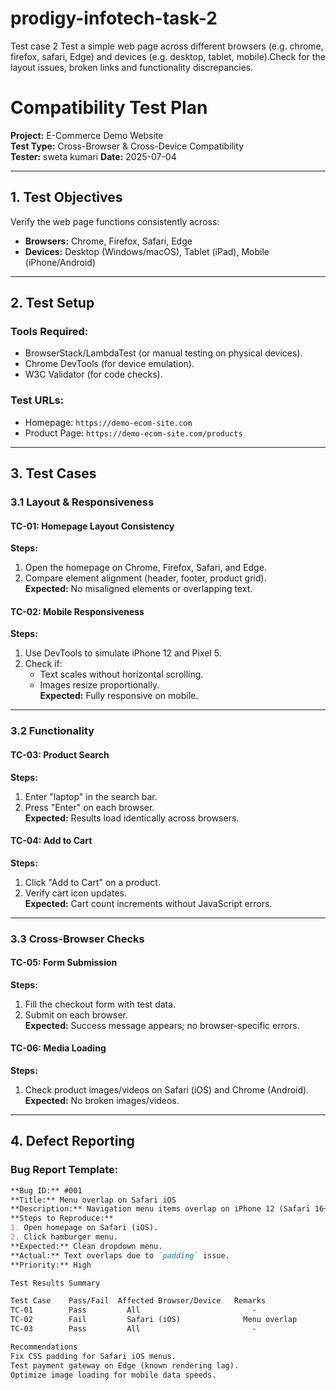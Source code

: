 # prodigy-infotech-task-2
Test case 2
Test a simple web page across different browsers (e.g. chrome, firefox, safari, Edge) and devices (e.g. desktop, tablet, mobile).Check for the layout issues, broken links and functionality discrepancies. 

# Compatibility Test Plan  
**Project:** E-Commerce Demo Website  
**Test Type:** Cross-Browser & Cross-Device Compatibility  
**Tester:** sweta kumari 
**Date:** 2025-07-04  

---

## **1. Test Objectives**  
Verify the web page functions consistently across:  
- **Browsers:** Chrome, Firefox, Safari, Edge  
- **Devices:** Desktop (Windows/macOS), Tablet (iPad), Mobile (iPhone/Android)  

---

## **2. Test Setup**  
### **Tools Required:**  
- BrowserStack/LambdaTest (or manual testing on physical devices).  
- Chrome DevTools (for device emulation).  
- W3C Validator (for code checks).  

### **Test URLs:**  
- Homepage: `https://demo-ecom-site.com`  
- Product Page: `https://demo-ecom-site.com/products`  

---

## **3. Test Cases**  
### **3.1 Layout & Responsiveness**  
#### **TC-01: Homepage Layout Consistency**  
**Steps:**  
1. Open the homepage on Chrome, Firefox, Safari, and Edge.  
2. Compare element alignment (header, footer, product grid).  
**Expected:** No misaligned elements or overlapping text.  

#### **TC-02: Mobile Responsiveness**  
**Steps:**  
1. Use DevTools to simulate iPhone 12 and Pixel 5.  
2. Check if:  
   - Text scales without horizontal scrolling.  
   - Images resize proportionally.  
**Expected:** Fully responsive on mobile.  

---

### **3.2 Functionality**  
#### **TC-03: Product Search**  
**Steps:**  
1. Enter "laptop" in the search bar.  
2. Press "Enter" on each browser.  
**Expected:** Results load identically across browsers.  

#### **TC-04: Add to Cart**  
**Steps:**  
1. Click "Add to Cart" on a product.  
2. Verify cart icon updates.  
**Expected:** Cart count increments without JavaScript errors.  

---

### **3.3 Cross-Browser Checks**  
#### **TC-05: Form Submission**  
**Steps:**  
1. Fill the checkout form with test data.  
2. Submit on each browser.  
**Expected:** Success message appears; no browser-specific errors.  

#### **TC-06: Media Loading**  
**Steps:**  
1. Check product images/videos on Safari (iOS) and Chrome (Android).  
**Expected:** No broken images/videos.  

---

## **4. Defect Reporting**  
### **Bug Report Template:**  
```markdown
**Bug ID:** #001  
**Title:** Menu overlap on Safari iOS  
**Description:** Navigation menu items overlap on iPhone 12 (Safari 16+).  
**Steps to Reproduce:**  
1. Open homepage on Safari (iOS).  
2. Click hamburger menu.  
**Expected:** Clean dropdown menu.  
**Actual:** Text overlaps due to `padding` issue.  
**Priority:** High  

Test Results Summary

Test Case	 Pass/Fail	Affected Browser/Device	  Remarks
TC-01	     Pass	      All	                      -
TC-02	     Fail	      Safari (iOS)	            Menu overlap
TC-03	     Pass	      All	                      -

Recommendations
Fix CSS padding for Safari iOS menus.
Test payment gateway on Edge (known rendering lag).
Optimize image loading for mobile data speeds.
